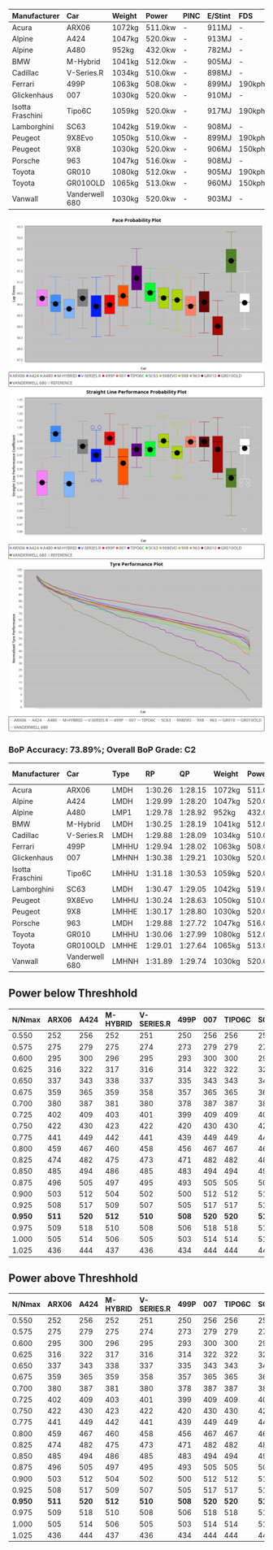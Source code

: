 | Manufacturer     | Car            | Weight | Power   | PINC    | E/Stint | FDS     |
|:-|:-|:-|:-|:-|:-|:-|
| Acura            | ARX06          | 1072kg | 511.0kw |    -    | 911MJ   |    -    |
| Alpine           | A424           | 1047kg | 520.0kw |    -    | 913MJ   |    -    |
| Alpine           | A480           | 952kg  | 432.0kw |    -    | 782MJ   |    -    |
| BMW              | M-Hybrid       | 1041kg | 512.0kw |    -    | 905MJ   |    -    |
| Cadillac         | V-Series.R     | 1034kg | 510.0kw |    -    | 898MJ   |    -    |
| Ferrari          | 499P           | 1063kg | 508.0kw |    -    | 899MJ   | 190kph  |
| Glickenhaus      | 007            | 1030kg | 520.0kw |    -    | 910MJ   |    -    |
| Isotta Fraschini | Tipo6C         | 1059kg | 520.0kw |    -    | 917MJ   | 190kph  |
| Lamborghini      | SC63           | 1042kg | 519.0kw |    -    | 908MJ   |    -    |
| Peugeot          | 9X8Evo         | 1050kg | 510.0kw |    -    | 899MJ   | 190kph  |
| Peugeot          | 9X8            | 1030kg | 520.0kw |    -    | 906MJ   | 150kph  |
| Porsche          | 963            | 1047kg | 516.0kw |    -    | 908MJ   |    -    |
| Toyota           | GR010          | 1080kg | 512.0kw |    -    | 905MJ   | 190kph  |
| Toyota           | GR010OLD       | 1065kg | 513.0kw |    -    | 960MJ   | 150kph  |
| Vanwall          | Vanderwell 680 | 1030kg | 520.0kw |    -    | 903MJ   |    -    |

![PACECHART](./IMG/CUSTOM.png)
![STRAIGHTLINEPERFORMANCECHART](./IMG/CUSTOM_sp.png)
![TYREPERFORMANCECHART](./IMG/CUSTOM_tw.png)

### BoP Accuracy: 73.89%; Overall BoP Grade: C2
| Manufacturer     | Car            | Type  | RP      | QP      | Weight | Power¹  | Threshhold | PINC    | Power²   | E/Stint | AVG Vmax  | FDS     | RDLC | L/Stint | BOP-Grade | Model Accuracy | Model Points | Match% | SimDiff |
|:-|:-|:-|:-|:-|:-|:-|:-|:-|:-|:-|:-|:-|:-|:-|:-|:-|:-|:-|:-|
| Acura            | ARX06          | LMDH  | 1:30.26 | 1:28.15 | 1072kg | 511.0kw | 210.0kph   |    -    | 511.00kw |  911MJ  | 310.34kph |    -    | 1.01 | 40      | +C1       | 100.00%        | 996          | 78.83% | #       |
| Alpine           | A424           | LMDH  | 1:29.99 | 1:28.20 | 1047kg | 520.0kw | 210.0kph   |    -    | 520.00kw |  913MJ  | 324.22kph |    -    | 1.00 | 40      | -B1       | 100.00%        | 946          | 85.78% | #       |
| Alpine           | A480           | LMP1  | 1:29.78 | 1:28.92 |  952kg | 432.0kw | 210.0kph   |    -    | 432.00kw |  782MJ  | 309.19kph |    -    | 0.98 | 37      | -C1       | 97.08%         | 1727         | 77.04% | ±0.39s  |
| BMW              | M-Hybrid       | LMDH  | 1:30.25 | 1:28.19 | 1041kg | 512.0kw | 210.0kph   |    -    | 512.00kw |  905MJ  | 320.71kph |    -    | 1.02 | 40      | -A2       | 100.00%        | 1998         | 92.60% | #       |
| Cadillac         | V-Series.R     | LMDH  | 1:29.88 | 1:28.09 | 1034kg | 510.0kw | 210.0kph   |    -    | 510.00kw |  898MJ  | 318.55kph |    -    | 1.03 | 40      | -B2       | 98.11%         | 3991         | 82.82% | ±2.36s  |
| Ferrari          | 499P           | LMHHU | 1:29.94 | 1:28.02 | 1063kg | 508.0kw | 210.0kph   |    -    | 508.00kw |  899MJ  | 320.92kph | 190kph  | 1.03 | 40      | -B1       | 98.72%         | 4180         | 86.23% | ±1.78s  |
| Glickenhaus      | 007            | LMHNH | 1:30.38 | 1:29.21 | 1030kg | 520.0kw | 210.0kph   |    -    | 520.00kw |  910MJ  | 318.24kph |    -    | 0.96 | 40      | +B1       | 94.07%         | 2174         | 87.10% | #       |
| Isotta Fraschini | Tipo6C         | LMHHU | 1:31.18 | 1:30.53 | 1059kg | 520.0kw | 210.0kph   |    -    | 520.00kw |  917MJ  | 319.96kph | 190kph  | 1.05 | 40      | +Ω1       | 97.73%         | 129          | 20.12% | #       |
| Lamborghini      | SC63           | LMDH  | 1:30.47 | 1:29.05 | 1042kg | 519.0kw | 210.0kph   |    -    | 519.00kw |  908MJ  | 320.66kph |    -    | 1.05 | 40      | +B1       | 100.00%        | 784          | 88.02% | #       |
| Peugeot          | 9X8Evo         | LMHHU | 1:30.24 | 1:28.63 | 1050kg | 510.0kw | 210.0kph   |    -    | 510.00kw |  899MJ  | 321.28kph | 190kph  | 1.00 | 40      | ~A1       | 100.00%        | 636          | 98.99% | #       |
| Peugeot          | 9X8            | LMHHE | 1:30.17 | 1:28.80 | 1030kg | 520.0kw | 210.0kph   |    -    | 520.00kw |  906MJ  | 319.85kph | 150kph  | 1.03 | 40      | ~A1       | 99.28%         | 4250         | 99.86% | ±2.32s  |
| Porsche          | 963            | LMDH  | 1:29.88 | 1:27.72 | 1047kg | 516.0kw | 210.0kph   |    -    | 516.00kw |  908MJ  | 321.89kph |    -    | 1.02 | 40      | -B2       | 99.91%         | 11713        | 81.93% | ±2.11s  |
| Toyota           | GR010          | LMHHU | 1:30.06 | 1:27.99 | 1080kg | 512.0kw | 210.0kph   |    -    | 512.00kw |  905MJ  | 319.58kph | 190kph  | 1.01 | 40      | -A2       | 99.90%         | 3123         | 92.72% | ±1.80s  |
| Toyota           | GR010OLD       | LMHHE | 1:29.01 | 1:27.64 | 1065kg | 513.0kw | 210.0kph   |    -    | 513.00kw |  960MJ  | 318.78kph | 150kph  | 1.03 | 40      | -Ω1       | 100.00%        | 730          | 24.59% | #       |
| Vanwall          | Vanderwell 680 | LMHNH | 1:31.89 | 1:29.74 | 1030kg | 520.0kw | 210.0kph   |    -    | 520.00kw |  903MJ  | 314.61kph |    -    | 1.01 | 40      | +Ω1       | 95.99%         | 527          | 11.76% | ±2.03s  |

## Power below Threshhold
| N/Nmax    | ARX06   | A424    | M-HYBRID | V-SERIES.R | 499P    | 007     | TIPO6C  | SC63    | 9X8EVO  | 9X8     | 963     | GR010   | GR010OLD | VANDERWELL 680 | ​     | RPM      | A480    |
|:-|:-|:-|:-|:-|:-|:-|:-|:-|:-|:-|:-|:-|:-|:-|:-|:-|:-|
|  0.550    |  252    |  256    |  252     |  251       |  250    |  256    |  256    |  256    |  251    |  256    |  254    |  252    |  253     |  256           |  ​    |   --     |   -     |
|  0.575    |  275    |  279    |  275     |  274       |  273    |  279    |  279    |  279    |  274    |  279    |  277    |  275    |  276     |  279           |  ​    |   --     |   -     |
|  0.600    |  295    |  300    |  296     |  295       |  293    |  300    |  300    |  299    |  295    |  300    |  298    |  296    |  296     |  300           |  ​    |   --     |   -     |
|  0.625    |  316    |  322    |  317     |  316       |  314    |  322    |  322    |  321    |  316    |  322    |  319    |  317    |  317     |  322           |  ​    |   --     |   -     |
|  0.650    |  337    |  343    |  338     |  337       |  335    |  343    |  343    |  342    |  337    |  343    |  340    |  338    |  338     |  343           |  ​    |   --     |   -     |
|  0.675    |  359    |  365    |  359     |  358       |  357    |  365    |  365    |  364    |  358    |  365    |  362    |  359    |  360     |  365           |  ​    |   --     |   -     |
|  0.700    |  380    |  387    |  381     |  380       |  378    |  387    |  387    |  386    |  380    |  387    |  384    |  381    |  382     |  387           |  ​    |   --     |   -     |
|  0.725    |  402    |  409    |  403     |  401       |  399    |  409    |  409    |  408    |  401    |  409    |  406    |  403    |  403     |  409           |  ​    |   --     |   -     |
|  0.750    |  422    |  430    |  423     |  422       |  420    |  430    |  430    |  429    |  422    |  430    |  427    |  423    |  424     |  430           |  ​    |   --     |   -     |
|  0.775    |  441    |  449    |  442     |  441       |  439    |  449    |  449    |  448    |  441    |  449    |  446    |  442    |  443     |  449           |  ​    |  5000    |  254    |
|  0.800    |  459    |  467    |  460     |  458       |  456    |  467    |  467    |  466    |  458    |  467    |  463    |  460    |  461     |  467           |  ​    |  5500    |  300    |
|  0.825    |  474    |  482    |  475     |  473       |  471    |  482    |  482    |  481    |  473    |  482    |  478    |  475    |  476     |  482           |  ​    |  6000    |  335    |
|  0.850    |  485    |  494    |  486     |  485       |  483    |  494    |  494    |  493    |  485    |  494    |  490    |  486    |  487     |  494           |  ​    |  6500    |  378    |
|  0.875    |  496    |  505    |  497     |  495       |  493    |  505    |  505    |  504    |  495    |  505    |  501    |  497    |  498     |  505           |  ​    |  7000    |  422    |
|  0.900    |  503    |  512    |  504     |  502       |  500    |  512    |  512    |  511    |  502    |  512    |  508    |  504    |  505     |  512           |  ​    |  7500    |  433    |
|  0.925    |  508    |  517    |  509     |  507       |  505    |  517    |  517    |  516    |  507    |  517    |  513    |  509    |  510     |  517           |  ​    |  8000    |  429    |
| **0.950** | **511** | **520** | **512**  | **510**    | **508** | **520** | **520** | **519** | **510** | **520** | **516** | **512** | **513**  | **520**        | **​** | **8500** | **432** |
|  0.975    |  509    |  518    |  510     |  508       |  506    |  518    |  518    |  517    |  508    |  518    |  514    |  510    |  511     |  518           |  ​    |  9000    |  216    |
|  1.000    |  505    |  514    |  506     |  505       |  503    |  514    |  514    |  513    |  505    |  514    |  510    |  506    |  507     |  514           |  ​    |   --     |   -     |
|  1.025    |  436    |  444    |  437     |  436       |  434    |  444    |  444    |  443    |  436    |  444    |  441    |  437    |  438     |  444           |  ​    |   --     |   -     |

## Power above Threshhold
| N/Nmax    | ARX06   | A424    | M-HYBRID | V-SERIES.R | 499P    | 007     | TIPO6C  | SC63    | 9X8EVO  | 9X8     | 963     | GR010   | GR010OLD | VANDERWELL 680 | ​     | RPM      | A480    |
|:-|:-|:-|:-|:-|:-|:-|:-|:-|:-|:-|:-|:-|:-|:-|:-|:-|:-|
|  0.550    |  252    |  256    |  252     |  251       |  250    |  256    |  256    |  256    |  251    |  256    |  254    |  252    |  253     |  256           |  ​    |   --     |   -     |
|  0.575    |  275    |  279    |  275     |  274       |  273    |  279    |  279    |  279    |  274    |  279    |  277    |  275    |  276     |  279           |  ​    |   --     |   -     |
|  0.600    |  295    |  300    |  296     |  295       |  293    |  300    |  300    |  299    |  295    |  300    |  298    |  296    |  296     |  300           |  ​    |   --     |   -     |
|  0.625    |  316    |  322    |  317     |  316       |  314    |  322    |  322    |  321    |  316    |  322    |  319    |  317    |  317     |  322           |  ​    |   --     |   -     |
|  0.650    |  337    |  343    |  338     |  337       |  335    |  343    |  343    |  342    |  337    |  343    |  340    |  338    |  338     |  343           |  ​    |   --     |   -     |
|  0.675    |  359    |  365    |  359     |  358       |  357    |  365    |  365    |  364    |  358    |  365    |  362    |  359    |  360     |  365           |  ​    |   --     |   -     |
|  0.700    |  380    |  387    |  381     |  380       |  378    |  387    |  387    |  386    |  380    |  387    |  384    |  381    |  382     |  387           |  ​    |   --     |   -     |
|  0.725    |  402    |  409    |  403     |  401       |  399    |  409    |  409    |  408    |  401    |  409    |  406    |  403    |  403     |  409           |  ​    |   --     |   -     |
|  0.750    |  422    |  430    |  423     |  422       |  420    |  430    |  430    |  429    |  422    |  430    |  427    |  423    |  424     |  430           |  ​    |   --     |   -     |
|  0.775    |  441    |  449    |  442     |  441       |  439    |  449    |  449    |  448    |  441    |  449    |  446    |  442    |  443     |  449           |  ​    |  5000    |  254    |
|  0.800    |  459    |  467    |  460     |  458       |  456    |  467    |  467    |  466    |  458    |  467    |  463    |  460    |  461     |  467           |  ​    |  5500    |  300    |
|  0.825    |  474    |  482    |  475     |  473       |  471    |  482    |  482    |  481    |  473    |  482    |  478    |  475    |  476     |  482           |  ​    |  6000    |  335    |
|  0.850    |  485    |  494    |  486     |  485       |  483    |  494    |  494    |  493    |  485    |  494    |  490    |  486    |  487     |  494           |  ​    |  6500    |  378    |
|  0.875    |  496    |  505    |  497     |  495       |  493    |  505    |  505    |  504    |  495    |  505    |  501    |  497    |  498     |  505           |  ​    |  7000    |  422    |
|  0.900    |  503    |  512    |  504     |  502       |  500    |  512    |  512    |  511    |  502    |  512    |  508    |  504    |  505     |  512           |  ​    |  7500    |  433    |
|  0.925    |  508    |  517    |  509     |  507       |  505    |  517    |  517    |  516    |  507    |  517    |  513    |  509    |  510     |  517           |  ​    |  8000    |  429    |
| **0.950** | **511** | **520** | **512**  | **510**    | **508** | **520** | **520** | **519** | **510** | **520** | **516** | **512** | **513**  | **520**        | **​** | **8500** | **432** |
|  0.975    |  509    |  518    |  510     |  508       |  506    |  518    |  518    |  517    |  508    |  518    |  514    |  510    |  511     |  518           |  ​    |  9000    |  216    |
|  1.000    |  505    |  514    |  506     |  505       |  503    |  514    |  514    |  513    |  505    |  514    |  510    |  506    |  507     |  514           |  ​    |   --     |   -     |
|  1.025    |  436    |  444    |  437     |  436       |  434    |  444    |  444    |  443    |  436    |  444    |  441    |  437    |  438     |  444           |  ​    |   --     |   -     |
